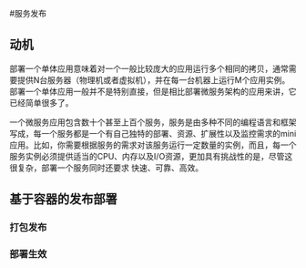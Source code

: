#服务发布

## 动机

部署一个单体应用意味着对一个一般比较庞大的应用运行多个相同的拷贝，通常需要提供N台服务器（物理机或者虚拟机），并在每一台机器上运行M个应用实例。部署一个单体应用一般并不是特别直接，但是相比部署微服务架构的应用来讲，它已经简单很多了。

一个微服务应用包含数十个甚至上百个服务，服务是由多种不同的编程语言和框架写成，每一个服务都是一个有自己独特的部署、资源、扩展性以及监控需求的mini应用。比如，你需要根据服务的需求对该服务运行一定数量的实例，而且，每一个服务实例必须提供适当的CPU、内存以及I/O资源，更加具有挑战性的是，尽管这很复杂，部署一个服务同时还要求 快速、可靠、高效。

## 基于容器的发布部署


### 打包发布


### 部署生效

